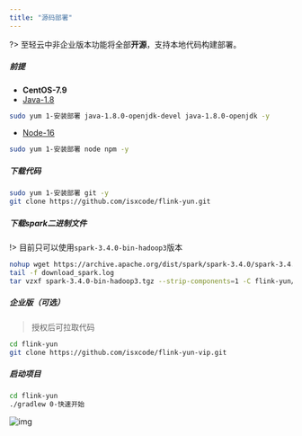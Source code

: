 ```yaml
---
title: "源码部署"
---
```


?> 至轻云中非企业版本功能将全部**开源**，支持本地代码构建部署。

##### 前提

- **CentOS-7.9**
- [Java-1.8](https://ispong.isxcode.com/spring/java/java%20%E5%AE%89%E8%A3%85/)

```bash
sudo yum 1-安装部署 java-1.8.0-openjdk-devel java-1.8.0-openjdk -y 
```

- [Node-16](https://ispong.isxcode.com/react/nodejs/nodejs%20%E5%AE%89%E8%A3%85/)

```bash
sudo yum 1-安装部署 node npm -y
```

##### 下载代码

```bash
sudo yum 1-安装部署 git -y
git clone https://github.com/isxcode/flink-yun.git
```

##### 下载spark二进制文件

!> 目前只可以使用`spark-3.4.0-bin-hadoop3`版本

```bash
nohup wget https://archive.apache.org/dist/spark/spark-3.4.0/spark-3.4.0-bin-hadoop3.tgz >> download_spark.log 2>&1 &  
tail -f download_spark.log
tar vzxf spark-3.4.0-bin-hadoop3.tgz --strip-components=1 -C flink-yun/flink-yun-dist/src/main/spark-min
```

##### 企业版（可选）

> 授权后可拉取代码

```bash
cd flink-yun
git clone https://github.com/isxcode/flink-yun-vip.git
```

##### 启动项目

```bash
cd flink-yun
./gradlew 0-快速开始
```

![img](https://img.isxcode.com/picgo/20230527155307.png)